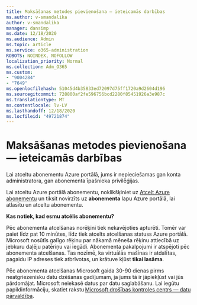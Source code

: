 ```yaml
---
title: Maksāšanas metodes pievienošana — ieteicamās darbības
ms.author: v-smandalika
author: v-smandalika
manager: dansimp
ms.date: 12/18/2020
ms.audience: Admin
ms.topic: article
ms.service: o365-administration
ROBOTS: NOINDEX, NOFOLLOW
localization_priority: Normal
ms.collection: Adm_O365
ms.custom:
- "9004284"
- "7649"
ms.openlocfilehash: 51045d4b35833ed72097d75ff1720a9d2604d196
ms.sourcegitcommit: 728800af2fe596756bcd2280f85451926a3e987c
ms.translationtype: MT
ms.contentlocale: lv-LV
ms.lasthandoff: 12/18/2020
ms.locfileid: "49721874"
---
```

# <a name="add-payment-method---recommended-steps"></a>Maksāšanas metodes pievienošana — ieteicamās darbības

Lai atceltu abonementu Azure portālā, jums ir nepieciešamas gan konta administratora, gan abonementa īpašnieka privilēģijas. 

Lai atceltu Azure portālā abonementu, noklikšķiniet uz [Atcelt Azure abonementu](https://ms.portal.azure.com/#blade/Microsoft_Azure_Billing/SubscriptionsBlade) un tiksit novirzīts uz **abonementa** lapu Azure portālā, lai atlasītu un atceltu abonementu. 

**Kas notiek, kad esmu atcēlis abonementu?** 

Pēc abonementa atcelšanas norēķini tiek nekavējoties apturēti. Tomēr var paiet līdz pat 10 minūtes, līdz tiek atcelts atcelšanas statuss Azure portālā. Microsoft nosūtīs galīgo rēķinu par nākamā mēneša rēķinu attiecībā uz jebkuru daļēju patēriņu vai iegādi. Abonementa pakalpojumi ir atspējoti pēc abonementa atcelšanas. Tas nozīmē, ka virtuālās mašīnas ir atdalītas, pagaidu IP adreses tiek atbrīvotas, un krātuve kļūst **tikai lasāma**. 

Pēc abonementa atcelšanas Microsoft gaida 30-90 dienas pirms neatgriezenisku datu dzēšanas gadījumam, ja jums tā ir jāpiekļūst vai jūs pārdomājat. Microsoft neiekasē datus par datu saglabāšanu. Lai iegūtu papildinformāciju, skatiet rakstu [Microsoft drošības kontroles centrs — datu pārvaldība](https://www.microsoft.com/trust-center/privacy/data-management#leave).



